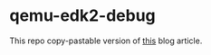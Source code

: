 # qemu-edk2-debug

This repo copy-pastable version of [this](https://retrage.github.io/2019/12/05/debugging-ovmf-en.html) blog article.
